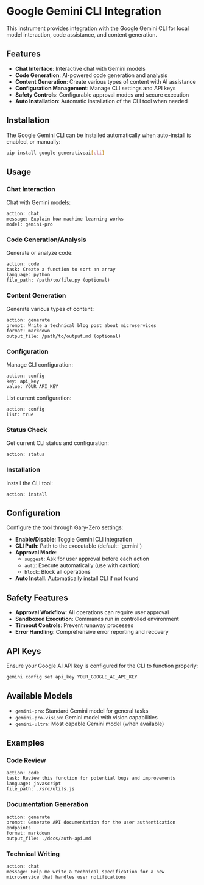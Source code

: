 # Google Gemini CLI Integration

This instrument provides integration with the Google Gemini CLI for local model interaction, code assistance, and content generation.

## Features

- **Chat Interface**: Interactive chat with Gemini models
- **Code Generation**: AI-powered code generation and analysis
- **Content Generation**: Create various types of content with AI assistance
- **Configuration Management**: Manage CLI settings and API keys
- **Safety Controls**: Configurable approval modes and secure execution
- **Auto Installation**: Automatic installation of the CLI tool when needed

## Installation

The Google Gemini CLI can be installed automatically when auto-install is enabled, or manually:

```bash
pip install google-generativeai[cli]
```

## Usage

### Chat Interaction
Chat with Gemini models:
```
action: chat
message: Explain how machine learning works
model: gemini-pro
```

### Code Generation/Analysis
Generate or analyze code:
```
action: code
task: Create a function to sort an array
language: python
file_path: /path/to/file.py (optional)
```

### Content Generation
Generate various types of content:
```
action: generate
prompt: Write a technical blog post about microservices
format: markdown
output_file: /path/to/output.md (optional)
```

### Configuration
Manage CLI configuration:
```
action: config
key: api_key
value: YOUR_API_KEY
```

List current configuration:
```
action: config
list: true
```

### Status Check
Get current CLI status and configuration:
```
action: status
```

### Installation
Install the CLI tool:
```
action: install
```

## Configuration

Configure the tool through Gary-Zero settings:

- **Enable/Disable**: Toggle Gemini CLI integration
- **CLI Path**: Path to the executable (default: 'gemini')
- **Approval Mode**: 
  - `suggest`: Ask for user approval before each action
  - `auto`: Execute automatically (use with caution)
  - `block`: Block all operations
- **Auto Install**: Automatically install CLI if not found

## Safety Features

- **Approval Workflow**: All operations can require user approval
- **Sandboxed Execution**: Commands run in controlled environment
- **Timeout Controls**: Prevent runaway processes
- **Error Handling**: Comprehensive error reporting and recovery

## API Keys

Ensure your Google AI API key is configured for the CLI to function properly:

```bash
gemini config set api_key YOUR_GOOGLE_AI_API_KEY
```

## Available Models

- `gemini-pro`: Standard Gemini model for general tasks
- `gemini-pro-vision`: Gemini model with vision capabilities
- `gemini-ultra`: Most capable Gemini model (when available)

## Examples

### Code Review
```
action: code
task: Review this function for potential bugs and improvements
language: javascript
file_path: ./src/utils.js
```

### Documentation Generation
```
action: generate
prompt: Generate API documentation for the user authentication endpoints
format: markdown
output_file: ./docs/auth-api.md
```

### Technical Writing
```
action: chat
message: Help me write a technical specification for a new microservice that handles user notifications
```